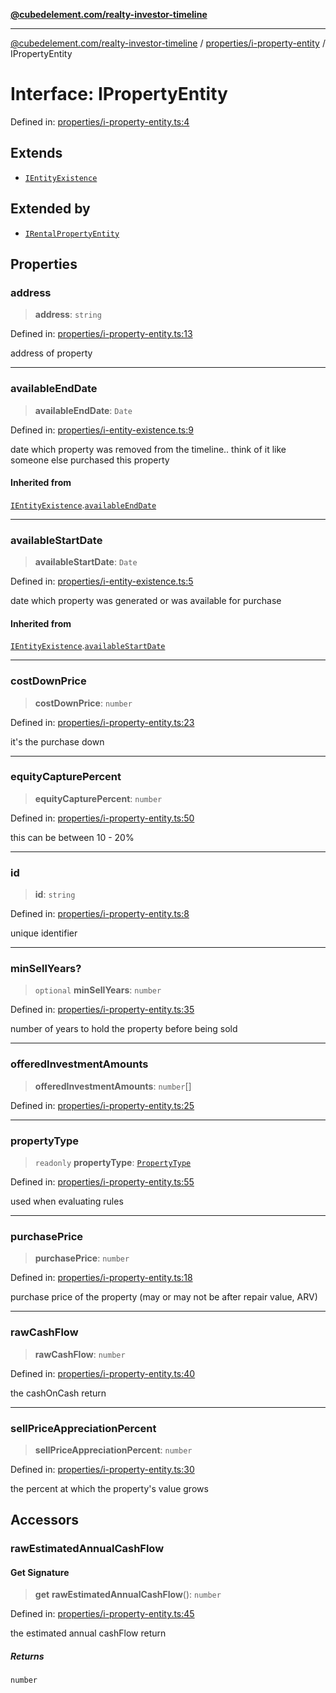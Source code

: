[**@cubedelement.com/realty-investor-timeline**](../../../index.md)

---

[@cubedelement.com/realty-investor-timeline](../../../modules.md) / [properties/i-property-entity](../index.md) / IPropertyEntity

# Interface: IPropertyEntity

Defined in: [properties/i-property-entity.ts:4](https://github.com/kvernon/realty-investor-timeline/blob/cec7f590aef4aded8ee94008f5b37aa0db4daadd/src/properties/i-property-entity.ts#L4)

## Extends

- [`IEntityExistence`](../../i-entity-existence/interfaces/IEntityExistence.md)

## Extended by

- [`IRentalPropertyEntity`](../../i-rental-property-entity/interfaces/IRentalPropertyEntity.md)

## Properties

### address

> **address**: `string`

Defined in: [properties/i-property-entity.ts:13](https://github.com/kvernon/realty-investor-timeline/blob/cec7f590aef4aded8ee94008f5b37aa0db4daadd/src/properties/i-property-entity.ts#L13)

address of property

---

### availableEndDate

> **availableEndDate**: `Date`

Defined in: [properties/i-entity-existence.ts:9](https://github.com/kvernon/realty-investor-timeline/blob/cec7f590aef4aded8ee94008f5b37aa0db4daadd/src/properties/i-entity-existence.ts#L9)

date which property was removed from the timeline.. think of it like someone else purchased this property

#### Inherited from

[`IEntityExistence`](../../i-entity-existence/interfaces/IEntityExistence.md).[`availableEndDate`](../../i-entity-existence/interfaces/IEntityExistence.md#availableenddate)

---

### availableStartDate

> **availableStartDate**: `Date`

Defined in: [properties/i-entity-existence.ts:5](https://github.com/kvernon/realty-investor-timeline/blob/cec7f590aef4aded8ee94008f5b37aa0db4daadd/src/properties/i-entity-existence.ts#L5)

date which property was generated or was available for purchase

#### Inherited from

[`IEntityExistence`](../../i-entity-existence/interfaces/IEntityExistence.md).[`availableStartDate`](../../i-entity-existence/interfaces/IEntityExistence.md#availablestartdate)

---

### costDownPrice

> **costDownPrice**: `number`

Defined in: [properties/i-property-entity.ts:23](https://github.com/kvernon/realty-investor-timeline/blob/cec7f590aef4aded8ee94008f5b37aa0db4daadd/src/properties/i-property-entity.ts#L23)

it's the purchase down

---

### equityCapturePercent

> **equityCapturePercent**: `number`

Defined in: [properties/i-property-entity.ts:50](https://github.com/kvernon/realty-investor-timeline/blob/cec7f590aef4aded8ee94008f5b37aa0db4daadd/src/properties/i-property-entity.ts#L50)

this can be between 10 - 20%

---

### id

> **id**: `string`

Defined in: [properties/i-property-entity.ts:8](https://github.com/kvernon/realty-investor-timeline/blob/cec7f590aef4aded8ee94008f5b37aa0db4daadd/src/properties/i-property-entity.ts#L8)

unique identifier

---

### minSellYears?

> `optional` **minSellYears**: `number`

Defined in: [properties/i-property-entity.ts:35](https://github.com/kvernon/realty-investor-timeline/blob/cec7f590aef4aded8ee94008f5b37aa0db4daadd/src/properties/i-property-entity.ts#L35)

number of years to hold the property before being sold

---

### offeredInvestmentAmounts

> **offeredInvestmentAmounts**: `number`[]

Defined in: [properties/i-property-entity.ts:25](https://github.com/kvernon/realty-investor-timeline/blob/cec7f590aef4aded8ee94008f5b37aa0db4daadd/src/properties/i-property-entity.ts#L25)

---

### propertyType

> `readonly` **propertyType**: [`PropertyType`](../../property-type/enumerations/PropertyType.md)

Defined in: [properties/i-property-entity.ts:55](https://github.com/kvernon/realty-investor-timeline/blob/cec7f590aef4aded8ee94008f5b37aa0db4daadd/src/properties/i-property-entity.ts#L55)

used when evaluating rules

---

### purchasePrice

> **purchasePrice**: `number`

Defined in: [properties/i-property-entity.ts:18](https://github.com/kvernon/realty-investor-timeline/blob/cec7f590aef4aded8ee94008f5b37aa0db4daadd/src/properties/i-property-entity.ts#L18)

purchase price of the property (may or may not be after repair value, ARV)

---

### rawCashFlow

> **rawCashFlow**: `number`

Defined in: [properties/i-property-entity.ts:40](https://github.com/kvernon/realty-investor-timeline/blob/cec7f590aef4aded8ee94008f5b37aa0db4daadd/src/properties/i-property-entity.ts#L40)

the cashOnCash return

---

### sellPriceAppreciationPercent

> **sellPriceAppreciationPercent**: `number`

Defined in: [properties/i-property-entity.ts:30](https://github.com/kvernon/realty-investor-timeline/blob/cec7f590aef4aded8ee94008f5b37aa0db4daadd/src/properties/i-property-entity.ts#L30)

the percent at which the property's value grows

## Accessors

### rawEstimatedAnnualCashFlow

#### Get Signature

> **get** **rawEstimatedAnnualCashFlow**(): `number`

Defined in: [properties/i-property-entity.ts:45](https://github.com/kvernon/realty-investor-timeline/blob/cec7f590aef4aded8ee94008f5b37aa0db4daadd/src/properties/i-property-entity.ts#L45)

the estimated annual cashFlow return

##### Returns

`number`
